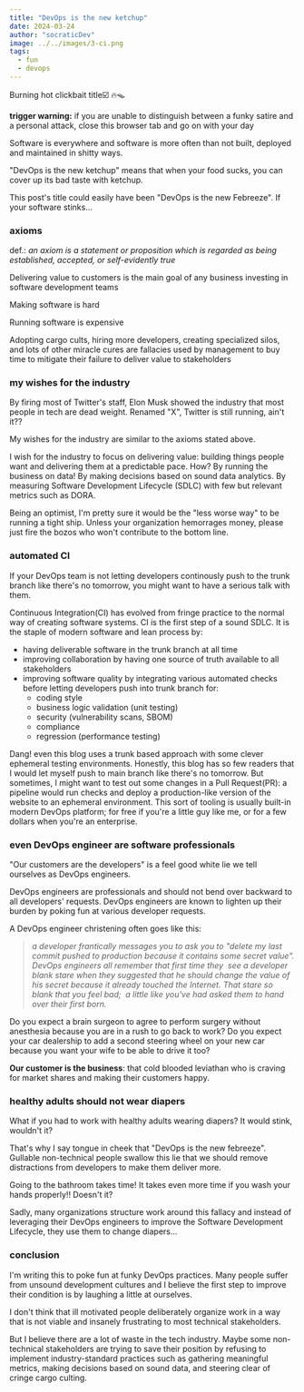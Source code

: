 ```yaml
---
title: "DevOps is the new ketchup"
date: 2024-03-24
author: "socraticDev"
image: ../../images/3-ci.png
tags:
  - fun
  - devops
---
```


Burning hot clickbait title☑️ 🔥🪤

__trigger warning:__ if you are unable to distinguish between a funky satire
and a personal attack, close this browser tab and go on with your day

Software is everywhere and software is more often than not built, deployed and maintained
in shitty ways.

"DevOps is the new ketchup" means that when your food sucks, you can cover up
its bad taste with ketchup. 

This post's title could easily have been "DevOps is the new
Febreeze". If your software stinks...

### axioms

def.: _an axiom is a statement or proposition which is regarded as being established, accepted, or self-evidently true_

Delivering value to customers is the main goal of any business investing in
software development teams

Making software is hard

Running software is expensive

Adopting cargo cults, hiring more developers, creating specialized silos, and
lots of other miracle cures are fallacies used by management to buy time to mitigate their
failure to deliver value to stakeholders

### my wishes for the industry

By firing most of Twitter's staff, Elon Musk showed the industry that most
people in tech are dead weight. Renamed "X", Twitter is still running, ain't it??

My wishes for the industry are similar to the axioms stated above.

I wish for the industry to focus on delivering value: building things people
want and delivering them at a predictable pace. How?  By running the business
on data! By making decisions based on sound data analytics. By measuring
Software Development Lifecycle (SDLC) with few but relevant metrics such as
DORA.

Being an optimist, I'm pretty sure it would be the "less worse way" to be running a
tight ship. Unless your organization hemorrages money, please just fire the
bozos who won't contribute to the bottom line. 

### automated CI

If your DevOps team is not letting developers continously push to the trunk
branch like there's no tomorrow, you might want to have a serious talk with
them.

Continuous Integration(CI) has evolved from fringe practice to the normal way
of creating software systems. CI is the first step of a sound SDLC. It is the staple of
modern software and lean process by:

- having deliverable software in the trunk branch at all time
- improving collaboration by having one source of truth available to all
  stakeholders
- improving software quality by integrating various automated checks before
  letting developers push into trunk branch for:
  - coding style
  - business logic validation (unit testing)
  - security (vulnerability scans, SBOM)
  - compliance
  - regression (performance testing)
  
Dang! even this blog uses a trunk based approach with some clever ephemeral
testing environments. Honestly, this blog has so few
readers that I would let myself push to main branch like there's no tomorrow. But
sometimes, I might want to test out some changes in a Pull Request(PR): a pipeline would run
checks and deploy a production-like version of the website to an ephemeral
environment. This sort of tooling is usually built-in modern DevOps platform;
for free if you're a little guy like me, or for a few dollars when you're an enterprise.

### even DevOps engineer are software professionals

"Our customers are the developers" is a feel good white lie we tell ourselves
as DevOps engineers.

DevOps engineers are professionals and should not bend over backward to all developers'
requests.  DevOps engineers are known to lighten up their burden by poking fun
at various developer requests.

A DevOps engineer christening often goes like this: 

> _a developer
> frantically messages you to ask you to "delete my last commit pushed to production because it
> contains some secret value". DevOps engineers all remember that first time they
> see a developer blank stare when they suggested that he should change the value of his secret
> because it already touched the Internet. That stare so blank that you feel bad;
> a little like you've had asked them to hand over their first born._

Do you expect a brain surgeon to agree to perform surgery without anesthesia
because you are in a rush to go back to work? Do you expect your car dealership to add a second
steering wheel on your new car because you want your wife to be able to drive
it too?

__Our customer is the business__: that cold blooded leviathan who is craving for
market shares and making their customers happy.

### healthy adults should not wear diapers

What if you had to work with healthy adults wearing diapers? It would stink,
wouldn't it?

That's why I say tongue in cheek that "DevOps is the new febreeze". Gullable
non-technical people swallow this lie that we should remove distractions from
developers to make them deliver more.

Going to the bathroom takes time!  It takes even more time if you wash
your hands properly!! Doesn't it?

Sadly, many organizations structure work around this fallacy and instead of
leveraging their DevOps engineers to improve the Software Development
Lifecycle, they use them to change diapers...

### conclusion

I'm writing this to poke fun at funky DevOps practices. Many people suffer from
unsound development cultures and I believe the first step to improve their
condition is by laughing a little at ourselves.

I don't think that ill motivated people deliberately organize work in a way
that is not viable and insanely frustrating to most technical stakeholders.

But I believe there are a lot of waste in the tech industry. Maybe some
non-technical stakeholders are trying to save their position by refusing to
implement industry-standard practices such as gathering meaningful metrics,
making decisions based on sound data, and steering clear of cringe cargo culting.

